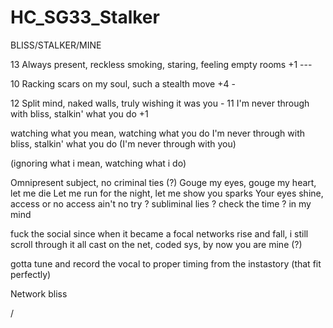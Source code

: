 # HC_SG33_Stalker

BLISS/STALKER/MINE

13 Always present, reckless smoking, staring, feeling empty rooms +1 ---

10 Racking scars on my soul, such a stealth move +4 -

12 Split mind, naked walls, truly wishing it was you -
11 I'm never through with bliss, stalkin' what you do +1

watching what you mean, watching what you do 
I'm never through with bliss, stalkin' what you do
(I'm never through with you)

(ignoring what i mean, watching what i do)

Omnipresent subject, no criminal ties (?)
Gouge my eyes, gouge my heart, let me die
Let me run for the night, let me show you sparks
Your eyes shine, access or no access ain't no try
? subliminal lies
? check the time
? in my mind

fuck the social since when it became a focal
networks rise and fall, i still scroll through it all
cast on the net, coded sys, by now you are mine (?)

gotta tune and record the vocal to proper timing from the instastory (that fit perfectly)

Network bliss

/
